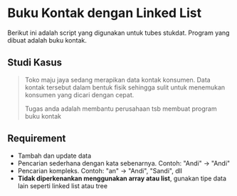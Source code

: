 # Buku Kontak dengan Linked List

Berikut ini adalah script yang digunakan untuk tubes stukdat.
Program yang dibuat adalah buku kontak.

## Studi Kasus

> Toko maju jaya sedang merapikan data kontak konsumen. Data kontak tersebut dalam bentuk fisik sehingga sulit untuk menemukan konsumen yang dicari dengan cepat. 
>
> Tugas anda adalah membantu perusahaan tsb membuat program buku kontak

## Requirement

- Tambah dan update data
- Pencarian sederhana dengan kata sebenarnya. Contoh: "Andi" -> "Andi"
- Pencarian kompleks. Contoh: "an" -> "Andi", "Sandi", dll
- **Tidak diperkenankan menggunakan array atau list**, gunakan tipe data lain seperti linked list atau tree
